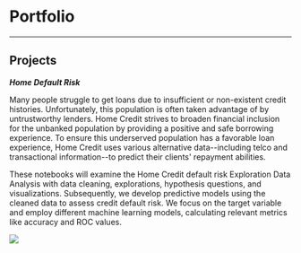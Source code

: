 # Portfolio

---

## Projects

***Home Default Risk***

Many people struggle to get loans due to insufficient or non-existent credit histories. Unfortunately, this population is often taken advantage of by untrustworthy lenders. Home Credit strives to broaden financial inclusion for the unbanked population by providing a positive and safe borrowing experience. To ensure this underserved population has a favorable loan experience, Home Credit uses various alternative data--including telco and transactional information--to predict their clients' repayment abilities.

These notebooks will examine the Home Credit default risk Exploration Data Analysis with data cleaning, explorations, hypothesis questions, and visualizations. Subsequently, we develop predictive models using the cleaned data to assess credit default risk. We focus on the target variable and employ different machine learning models, calculating relevant metrics like accuracy and ROC values.


***[![](https://img.shields.io/badge/View_On_GitHub-blue?logo=GitHub)](https://github.com/AbhiramMannam/Capstone-Home-Credit-Default)***

